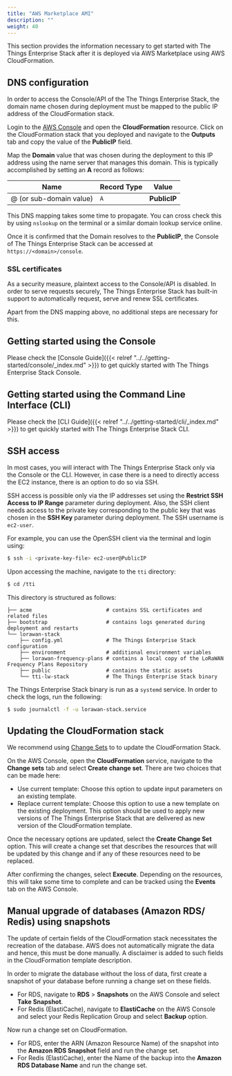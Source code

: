 ```yaml
---
title: "AWS Marketplace AMI"
description: ""
weight: 40
---
```


This section provides the information necessary to get started with The Things Enterprise Stack after it is deployed via AWS Marketplace using AWS CloudFormation.

## DNS configuration

In order to access the Console/API of the The Things Enterprise Stack, the domain name chosen during deployment must be mapped to the public IP address of the CloudFormation stack.

Login to the [AWS Console](https://console.aws.amazon.com/) and open the **CloudFormation** resource. Click on the CloudFormation stack that you deployed and navigate to the **Outputs** tab and copy the value of the **PublicIP** field.

Map the **Domain** value that was chosen during the deployment to this IP address using the name server that manages this domain. This is typically accomplished by setting an **A** record as follows:

|Name|Record Type|Value|
|---|---|---|
|@ (or sub-domain value)|`A`|**PublicIP**|

This DNS mapping takes some time to propagate. You can cross check this by using `nslookup` on the terminal or a similar domain lookup service online.

Once it is confirmed that the Domain resolves to the **PublicIP**, the Console of The Things Enterprise Stack can be accessed at `https://<domain>/console`.

### SSL certificates

As a security measure, plaintext access to the Console/API is disabled. In order to serve requests securely, The Things Enterprise Stack has built-in support to automatically request, serve and renew SSL certificates.

Apart from the DNS mapping above, no additional steps are necessary for this.

## Getting started using the Console

Please check the [Console Guide]({{< relref "../../getting-started/console/_index.md" >}}) to get quickly started with The Things Enterprise Stack Console.

## Getting started using the Command Line Interface (CLI)

Please check the [CLI Guide]({{< relref "../../getting-started/cli/_index.md" >}}) to get quickly started with The Things Enterprise Stack CLI.

## SSH access

In most cases, you will interact with The Things Enterprise Stack only via the Console or the CLI. However, in case there is a need to directly access the EC2 instance, there is an option to do so via SSH.

SSH access is possible only via the IP addresses set using the **Restrict SSH Access to IP Range** parameter during deployment. Also, the SSH client needs access to the private key corresponding to the public key that was chosen in the **SSH Key** parameter during deployment. The SSH username is `ec2-user`.

For example, you can use the OpenSSH client via the terminal and login using:

```bash
$ ssh -i <private-key-file> ec2-user@PublicIP
```

Upon accessing the machine, navigate to the `tti` directory:

```bash
$ cd /tti
```

This directory is structured as follows:

```
├── acme                        # contains SSL certificates and related files
├── bootstrap                   # contains logs generated during deployment and restarts
└── lorawan-stack
    ├── config.yml              # The Things Enterprise Stack configuration
    ├── environment             # additional environment variables
    ├── lorawan-frequency-plans # contains a local copy of the LoRaWAN Frequency Plans Repository
    ├── public                  # contains the static assets
    └── tti-lw-stack            # The Things Enterprise Stack binary
```

The Things Enterprise Stack binary is run as a `systemd` service. In order to check the logs, run the following:

```bash
$ sudo journalctl -f -u lorawan-stack.service
```

## Updating the CloudFormation stack

We recommend using [Change Sets](https://docs.aws.amazon.com/AWSCloudFormation/latest/UserGuide/using-cfn-updating-stacks-changesets.html) to to update the CloudFormation Stack.

On the AWS Console, open the **CloudFormation** service, navigate to the **Change sets** tab and select **Create change set**. There are two choices that can be made here:

- Use current template: Choose this option to update input parameters on an existing template.
- Replace current template: Choose this option to use a new template on the existing deployment. This option should be used to apply new versions of The Things Enterprise Stack that are delivered as new version of the CloudFormation template.

Once the necessary options are updated, select the **Create Change Set** option. This will create a change set that describes the resources that will be updated by this change and if any of these resources need to be replaced. 

After confirming the changes, select **Execute**. Depending on the resources, this will take some time to complete and can be tracked using the **Events** tab on the AWS Console.

## Manual upgrade of databases (Amazon RDS/ Redis) using snapshots

The update of certain fields of the CloudFormation stack necessitates the recreation of the database. AWS does not automatically migrate the data and hence, this must be done manually. A disclaimer is added to such fields in the CloudFormation template description.

In order to migrate the database without the loss of data, first create a snapshot of your database before running a change set on these fields.

- For RDS, navigate to **RDS** > **Snapshots** on the AWS Console and select **Take Snapshot**.
- For Redis (ElastiCache), navigate to **ElastiCache** on the AWS Console and select your Redis Replication Group and select **Backup** option.

Now run a change set on CloudFormation.

- For RDS, enter the ARN (Amazon Resource Name) of the snapshot into the **Amazon RDS Snapshot** field and run the change set.
- For Redis (ElastiCache), enter the Name of the backup into the **Amazon RDS Database Name** and run the change set.

